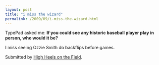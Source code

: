 ```yaml
---
layout: post
title: "i miss the wizard"
permalink: /2009/09/i-miss-the-wizard.html
---
```


TypePad asked me: **If you could see any historic baseball player play in person, who would it be?**  

I miss seeing Ozzie Smith do backflips before games.

Submitted by [High Heels on the Field](http://highheelsonthefield.typepad.com/).